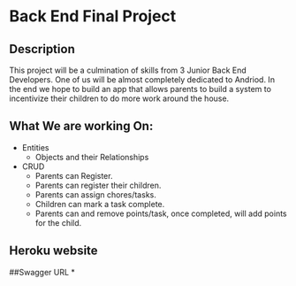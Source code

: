 # Back End Final Project

## Description
This project will be a culmination of skills from 3 Junior Back End Developers. One of us will be almost completely dedicated to Andriod. In the end we hope to build an app that allows parents to build a system to incentivize their children to do more work around the house.

## What We are working On:
* Entities
	* Objects and their Relationships
* CRUD
	* Parents can Register.
	* Parents can register their children.
	* Parents can assign chores/tasks.
	* Children can mark a task complete.
	* Parents can and remove points/task, once completed, will add points for the child.

## Heroku website

##Swagger URL
*
